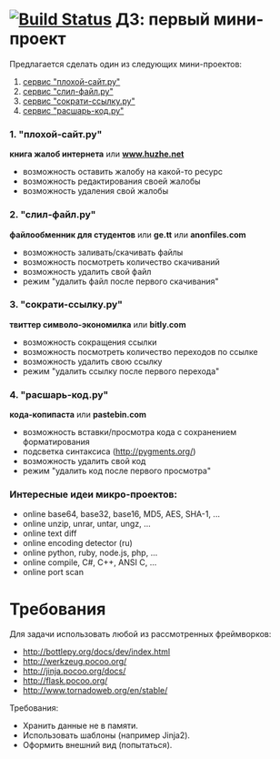 # [![Build Status](https://travis-ci.org/pahaz/homework-simple-python-web-application.svg?branch=master)](https://travis-ci.org/pahaz/homework-simple-python-web-application) ДЗ: первый мини-проект #

Предлагается сделать один из следующих мини-проектов:

 1. [сервис "плохой-сайт.ру"](#1-%D0%BF%D0%BB%D0%BE%D1%85%D0%BE%D0%B9-%D1%81%D0%B0%D0%B9%D1%82%D1%80%D1%83)
 2. [сервис "слил-файл.ру"](#2-%D1%81%D0%BB%D0%B8%D0%BB-%D1%84%D0%B0%D0%B9%D0%BB%D1%80%D1%83)
 3. [сервис "сократи-ссылку.ру"](#3-%D1%81%D0%BE%D0%BA%D1%80%D0%B0%D1%82%D0%B8-%D1%81%D1%81%D1%8B%D0%BB%D0%BA%D1%83%D1%80%D1%83)
 4. [сервис "расшарь-код.ру"](#4-%D1%80%D0%B0%D1%81%D1%88%D0%B0%D1%80%D1%8C-%D0%BA%D0%BE%D0%B4%D1%80%D1%83)

### 1. "плохой-сайт.ру" ###
**книга жалоб интернета** или **www.huzhe.net**
 - возможность оставить жалобу на какой-то ресурс
 - возможность редактирования своей жалобы
 - возможность удаления свой жалобы

### 2. "слил-файл.ру" ###
**файлообменник для студентов** или **ge.tt** или **anonfiles.com**
 - возможность заливать/скачивать файлы
 - возможность посмотреть количество скачиваний
 - возможность удалить свой файл
 - режим "удалить файл после первого скачивания"

### 3. "сократи-ссылку.ру" ###
**твиттер символо-экономилка** или **bitly.com**
 - возможность сокращения ссылки
 - возможность посмотреть количество переходов по ссылке
 - возможность удалить свою ссылку
 - режим "удалить ссылку после первого перехода"

### 4. "расшарь-код.ру" ###
**кода-копипаста** или **pastebin.com**
 - возможность вставки/просмотра кода с сохранением форматирования
 - подсветка синтаксиса (http://pygments.org/)
 - возможность удалить свой код
 - режим "удалить код после первого просмотра"

### Интересные идеи микро-проектов: ###
 - online base64, base32, base16, MD5, AES, SHA-1, ...
 - online unzip, unrar, untar, ungz, ...
 - online text diff
 - online encoding detector (ru)
 - online python, ruby, node.js, php, ...
 - online compile, C#, C++, ANSI C, ...
 - online port scan

# Требования #

Для задачи использовать любой из рассмотренных фреймворков: 

 - http://bottlepy.org/docs/dev/index.html
 - http://werkzeug.pocoo.org/
 - http://jinja.pocoo.org/docs/
 - http://flask.pocoo.org/
 - http://www.tornadoweb.org/en/stable/

Требования: 

 - Хранить данные не в памяти.
 - Использовать шаблоны (например Jinja2).
 - Оформить внешний вид (попытаться).
